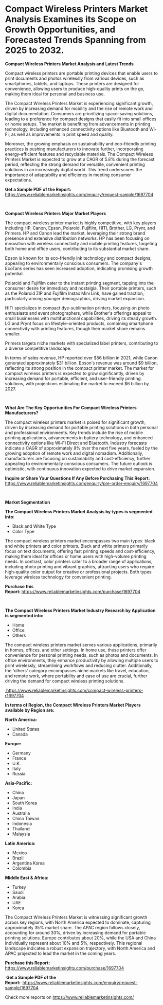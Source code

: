 <p><h1>Compact Wireless Printers Market Analysis Examines its Scope on Growth Opportunities, and Forecasted Trends Spanning from 2025 to 2032.</h1></p><p><strong>Compact Wireless Printers Market Analysis and Latest Trends</strong></p>
<p><p>Compact wireless printers are portable printing devices that enable users to print documents and photos wirelessly from various devices, such as smartphones, tablets, and laptops. These printers are designed for convenience, allowing users to produce high-quality prints on the go, making them ideal for personal and business use.</p><p>The Compact Wireless Printers Market is experiencing significant growth, driven by increasing demand for mobility and the rise of remote work and digital documentation. Consumers are prioritizing space-saving solutions, leading to a preference for compact designs that easily fit into small offices or home setups. The market is benefiting from advancements in printing technology, including enhanced connectivity options like Bluetooth and Wi-Fi, as well as improvements in print speed and quality.</p><p>Moreover, the growing emphasis on sustainability and eco-friendly printing practices is pushing manufacturers to innovate further, incorporating energy-efficient features and recyclable materials. The Compact Wireless Printers Market is expected to grow at a CAGR of 5.8% during the forecast period, reflecting the strong demand for versatile, convenient printing solutions in an increasingly digital world. This trend underscores the importance of adaptability and efficiency in meeting consumer expectations.</p></p>
<p><strong>Get a Sample PDF of the Report:&nbsp;</strong> <a href="https://www.reliablemarketinsights.com/enquiry/request-sample/1697704?utm_campaign=3291&utm_medium=2&utm_source=Github&utm_content=ia&utm_term=11042025&utm_id=compact-wireless-printers">https://www.reliablemarketinsights.com/enquiry/request-sample/1697704</a></p>
<p>&nbsp;</p>
<p><strong>Compact Wireless Printers Major Market Players</strong></p>
<p><p>The compact wireless printer market is highly competitive, with key players including HP, Canon, Epson, Polaroid, Fujifilm, HITI, Brother, LG, Prynt, and Primera. HP and Canon lead the market, leveraging their strong brand presence and extensive distribution networks. HP has been focusing on innovation with wireless connectivity and mobile printing features, targeting both home and office users, contributing to its substantial market share.</p><p>Epson is known for its eco-friendly ink technology and compact designs, appealing to environmentally conscious consumers. The company's EcoTank series has seen increased adoption, indicating promising growth potential. </p><p>Polaroid and Fujifilm cater to the instant printing segment, tapping into the consumer desire for immediacy and nostalgia. Their portable printers, such as the Polaroid ZIP and Fujifilm Instax Mini Link, have gained traction, particularly among younger demographics, driving market expansion.</p><p>HITI specializes in compact dye-sublimation printers, focusing on photo enthusiasts and event photographers, while Brother's offerings appeal to small businesses with multifunctional capabilities, driving its steady growth. LG and Prynt focus on lifestyle-oriented products, combining smartphone connectivity with printing features, though their market share remains smaller. </p><p>Primera targets niche markets with specialized label printers, contributing to a diverse competitive landscape. </p><p>In terms of sales revenue, HP reported over $56 billion in 2021, while Canon generated approximately $31 billion. Epson's revenue was around $9 billion, reflecting its strong position in the compact printer market. The market for compact wireless printers is expected to grow significantly, driven by increasing demand for portable, efficient, and user-friendly printing solutions, with projections estimating the market to exceed $6 billion by 2027.</p></p>
<p>&nbsp;</p>
<p><strong>What Are The Key Opportunities For Compact Wireless Printers Manufacturers?</strong></p>
<p><p>The compact wireless printers market is poised for significant growth, driven by increasing demand for portable printing solutions in both personal and professional environments. Key trends include the rise of mobile printing applications, advancements in battery technology, and enhanced connectivity options like Wi-Fi Direct and Bluetooth. Industry forecasts indicate a CAGR of approximately 8% over the next five years, fueled by the growing adoption of remote work and digital nomadism. Additionally, manufacturers are focusing on sustainability and cost-efficiency, further appealing to environmentally conscious consumers. The future outlook is optimistic, with continuous innovation expected to drive market expansion.</p></p>
<p><strong>Inquire or Share Your Questions If Any Before Purchasing This Report:</strong> <a href="https://www.reliablemarketinsights.com/enquiry/pre-order-enquiry/1697704?utm_campaign=3291&utm_medium=2&utm_source=Github&utm_content=ia&utm_term=11042025&utm_id=compact-wireless-printers">https://www.reliablemarketinsights.com/enquiry/pre-order-enquiry/1697704</a></p>
<p>&nbsp;</p>
<p><strong>Market Segmentation</strong></p>
<p><strong>The Compact Wireless Printers Market Analysis by types is segmented into:</strong></p>
<p><ul><li>Black and White Type</li><li>Color Type</li></ul></p>
<p><p>The compact wireless printers market encompasses two main types: black and white printers and color printers. Black and white printers primarily focus on text documents, offering fast printing speeds and cost-efficiency, making them ideal for offices or home users with high-volume printing needs. In contrast, color printers cater to a broader range of applications, including photo printing and vibrant graphics, attracting users who require high-quality color output for creative or professional projects. Both types leverage wireless technology for convenient printing.</p></p>
<p><strong>Purchase this Report:&nbsp;</strong><a href="https://www.reliablemarketinsights.com/purchase/1697704?utm_campaign=3291&utm_medium=2&utm_source=Github&utm_content=ia&utm_term=11042025&utm_id=compact-wireless-printers">https://www.reliablemarketinsights.com/purchase/1697704</a></p>
<p>&nbsp;</p>
<p><strong>The Compact Wireless Printers Market Industry Research by Application is segmented into:</strong></p>
<p><ul><li>Home</li><li>Office</li><li>Others</li></ul></p>
<p><p>The compact wireless printers market serves various applications, primarily in homes, offices, and other settings. In home use, these printers offer convenience for personal printing needs, such as photos and documents. In office environments, they enhance productivity by allowing multiple users to print wirelessly, streamlining workflows and reducing clutter. Additionally, the 'others' category encompasses niche markets like travel, education, and remote work, where portability and ease of use are crucial, further driving the demand for compact wireless printing solutions.</p></p>
<p><a href="https://www.reliablemarketinsights.com/compact-wireless-printers-r1697704?utm_campaign=3291&utm_medium=2&utm_source=Github&utm_content=ia&utm_term=11042025&utm_id=compact-wireless-printers">&nbsp;https://www.reliablemarketinsights.com/compact-wireless-printers-r1697704</a></p>
<p><strong>In terms of Region, the Compact Wireless Printers Market Players available by Region are:</strong></p>
<p>
    <p> <strong> North America: </strong>
        <ul>
            <li>United States</li>
            <li>Canada</li>
        </ul>
        </p> 
    <p> <strong> Europe: </strong>
        <ul>
            <li>Germany</li>
            <li>France</li>
            <li>U.K.</li>
            <li>Italy</li>
            <li>Russia</li>
        </ul>
        </p> 
    <p> <strong> Asia-Pacific: </strong>
        <ul>
            <li>China</li>
            <li>Japan</li>
            <li>South Korea</li>
            <li>India</li>
            <li>Australia</li>
            <li>China Taiwan</li>
            <li>Indonesia</li>
            <li>Thailand</li>
            <li>Malaysia</li>
        </ul>
        </p> 
    <p> <strong> Latin America: </strong>
        <ul>
            <li>Mexico</li>
            <li>Brazil</li>
            <li>Argentina Korea</li>
            <li>Colombia</li>
        </ul>
        </p> 
    <p> <strong> Middle East & Africa: </strong>
        <ul>
            <li>Turkey</li>
            <li>Saudi</li>
            <li>Arabia</li>
            <li>UAE</li>
            <li>Korea</li>
        </ul>
    </p>
    </p>
<p><p>The Compact Wireless Printers Market is witnessing significant growth across key regions, with North America expected to dominate, capturing approximately 35% market share. The APAC region follows closely, accounting for around 30%, driven by increasing demand for portable printing solutions. Europe contributes about 20%, while the USA and China individually represent about 10% and 5%, respectively. This regional landscape indicates a robust expansion trajectory, with North America and APAC projected to lead the market in the coming years.</p></p>
<p><strong>Purchase this Report: </strong><a href="https://www.reliablemarketinsights.com/purchase/1697704?utm_campaign=3291&utm_medium=2&utm_source=Github&utm_content=ia&utm_term=11042025&utm_id=compact-wireless-printers">https://www.reliablemarketinsights.com/purchase/1697704</a></p>
<p>&nbsp;<strong>Get a Sample PDF of the Report:&nbsp;&nbsp;</strong><a href="https://www.reliablemarketinsights.com/enquiry/request-sample/1697704?utm_campaign=3291&utm_medium=2&utm_source=Github&utm_content=ia&utm_term=11042025&utm_id=compact-wireless-printers">https://www.reliablemarketinsights.com/enquiry/request-sample/1697704</a></p>
<p><strong></strong></p>
<p>Check more reports on <a href="https://www.reliablemarketinsights.com/?utm_campaign=3291&utm_medium=2&utm_source=Github&utm_content=ia&utm_term=11042025&utm_id=compact-wireless-printers">https://www.reliablemarketinsights.com/</a></p>